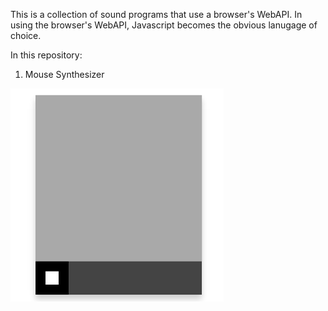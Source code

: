 This is a collection of sound programs that use a browser's WebAPI.
In using the browser's WebAPI, Javascript becomes the obvious lanugage of
choice.

In this repository:

1. Mouse Synthesizer 

![Mouse Synthesizer](images/mouse_synth.png)